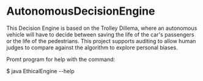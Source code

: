 # AutonomousDecisionEngine

This Decision Engine is based on the Trolley Dillema, where an autonomous vehicle will have to decide between saving the life of the car's passengers or the life of the pedestrians. This project supports auditing to allow human judges to compare against the algorithm to explore personal biases.

Promt program for help with the command:

$ java EthicalEngine --help 
